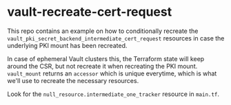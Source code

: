 # vault-recreate-cert-request

This repo contains an example on how to conditionally recreate the `vault_pki_secret_backend_intermediate_cert_request` resources in case the underlying PKI mount has been recreated.

In case of ephemeral Vault clusters this, the Terraform state will keep around the CSR, but not recreate it when recreating the PKI mount.
`vault_mount` returns an `accessor` which is unique everytime, which is what we'll use to recreate the necessary resources.

Look for the `null_resource.intermediate_one_tracker` resource in `main.tf`.
